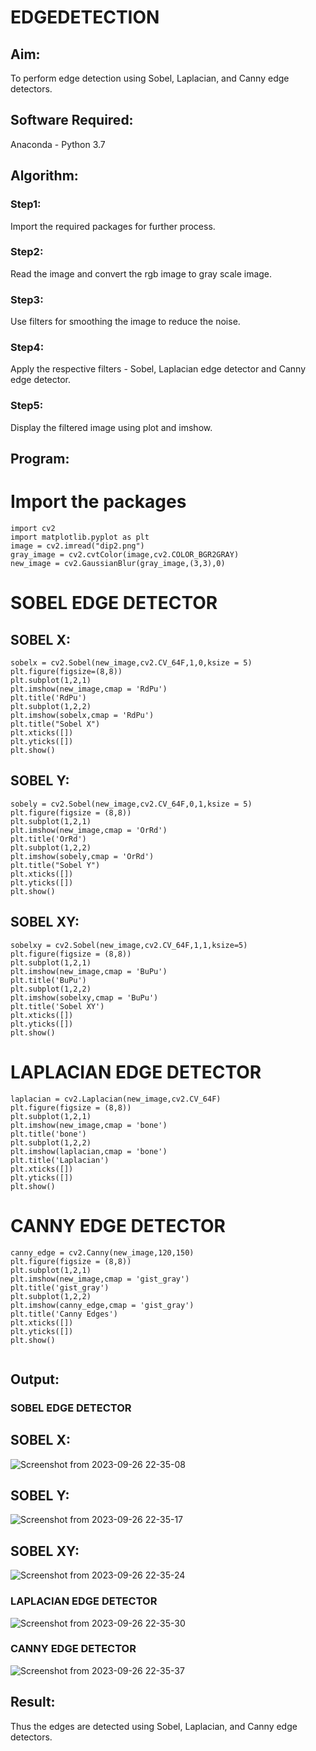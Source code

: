 # EDGEDETECTION

## Aim:
To perform edge detection using Sobel, Laplacian, and Canny edge detectors.

## Software Required:
Anaconda - Python 3.7

## Algorithm:
### Step1:
Import the required packages for further process.


### Step2:
Read the image and convert the rgb image to gray scale image.

### Step3:
Use filters for smoothing the image to reduce the noise.


### Step4:
Apply the respective filters - Sobel, Laplacian edge detector and Canny edge detector.

### Step5:
Display the filtered image using plot and imshow.


## Program:


# Import the packages
```
import cv2
import matplotlib.pyplot as plt
image = cv2.imread("dip2.png")
gray_image = cv2.cvtColor(image,cv2.COLOR_BGR2GRAY)
new_image = cv2.GaussianBlur(gray_image,(3,3),0)
```


# SOBEL EDGE DETECTOR
## SOBEL X:
```
sobelx = cv2.Sobel(new_image,cv2.CV_64F,1,0,ksize = 5)
plt.figure(figsize=(8,8))
plt.subplot(1,2,1)
plt.imshow(new_image,cmap = 'RdPu')
plt.title('RdPu')
plt.subplot(1,2,2)
plt.imshow(sobelx,cmap = 'RdPu')
plt.title("Sobel X")
plt.xticks([])
plt.yticks([])
plt.show()
```
## SOBEL Y:
```
sobely = cv2.Sobel(new_image,cv2.CV_64F,0,1,ksize = 5)
plt.figure(figsize = (8,8))
plt.subplot(1,2,1)
plt.imshow(new_image,cmap = 'OrRd')
plt.title('OrRd')
plt.subplot(1,2,2)
plt.imshow(sobely,cmap = 'OrRd')
plt.title("Sobel Y")
plt.xticks([])
plt.yticks([])
plt.show()
```
## SOBEL XY:
```
sobelxy = cv2.Sobel(new_image,cv2.CV_64F,1,1,ksize=5)
plt.figure(figsize = (8,8))
plt.subplot(1,2,1)
plt.imshow(new_image,cmap = 'BuPu')
plt.title('BuPu')
plt.subplot(1,2,2)
plt.imshow(sobelxy,cmap = 'BuPu')
plt.title('Sobel XY')
plt.xticks([])
plt.yticks([])
plt.show()
```
# LAPLACIAN EDGE DETECTOR
```
laplacian = cv2.Laplacian(new_image,cv2.CV_64F)
plt.figure(figsize = (8,8))
plt.subplot(1,2,1)
plt.imshow(new_image,cmap = 'bone')
plt.title('bone')
plt.subplot(1,2,2)
plt.imshow(laplacian,cmap = 'bone')
plt.title('Laplacian')
plt.xticks([])
plt.yticks([])
plt.show()
```

# CANNY EDGE DETECTOR
```
canny_edge = cv2.Canny(new_image,120,150)
plt.figure(figsize = (8,8))
plt.subplot(1,2,1)
plt.imshow(new_image,cmap = 'gist_gray')
plt.title('gist_gray')
plt.subplot(1,2,2)
plt.imshow(canny_edge,cmap = 'gist_gray')
plt.title('Canny Edges')
plt.xticks([])
plt.yticks([])
plt.show()


```
## Output:
### SOBEL EDGE DETECTOR
## SOBEL X:
![Screenshot from 2023-09-26 22-35-08](https://github.com/Dhanudhanaraj/EDGEDETECTION/assets/119218812/9185e182-d657-4563-8413-650314e2c1ee)

## SOBEL Y:
![Screenshot from 2023-09-26 22-35-17](https://github.com/Dhanudhanaraj/EDGEDETECTION/assets/119218812/258432b3-e0f7-4495-9df0-d461b9728b80)

## SOBEL XY:
![Screenshot from 2023-09-26 22-35-24](https://github.com/Dhanudhanaraj/EDGEDETECTION/assets/119218812/fcaf24a3-6dff-4fe8-b85f-e81d3c0a9859)


### LAPLACIAN EDGE DETECTOR
![Screenshot from 2023-09-26 22-35-30](https://github.com/Dhanudhanaraj/EDGEDETECTION/assets/119218812/a6987dfc-dfac-4daf-941b-b669329dcbd4)



### CANNY EDGE DETECTOR
![Screenshot from 2023-09-26 22-35-37](https://github.com/Dhanudhanaraj/EDGEDETECTION/assets/119218812/92784546-4cb8-4edd-a74a-0d41d7e05ab4)


## Result:
Thus the edges are detected using Sobel, Laplacian, and Canny edge detectors.

